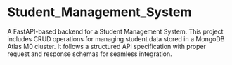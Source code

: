 # Student_Management_System
A FastAPI-based backend for a Student Management System. This project includes CRUD operations for managing student data stored in a MongoDB Atlas M0 cluster. It follows a structured API specification with proper request and response schemas for seamless integration.
